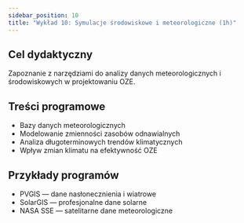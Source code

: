 ```yaml
---
sidebar_position: 10
title: "Wykład 10: Symulacje środowiskowe i meteorologiczne (1h)"
---
```


## Cel dydaktyczny

Zapoznanie z narzędziami do analizy danych meteorologicznych i środowiskowych w projektowaniu OZE.

## Treści programowe

- Bazy danych meteorologicznych
- Modelowanie zmienności zasobów odnawialnych
- Analiza długoterminowych trendów klimatycznych
- Wpływ zmian klimatu na efektywność OZE

## Przykłady programów

- PVGIS — dane nasłonecznienia i wiatrowe
- SolarGIS — profesjonalne dane solarne
- NASA SSE — satelitarne dane meteorologiczne


